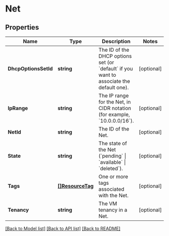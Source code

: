 # Net

## Properties

Name | Type | Description | Notes
------------ | ------------- | ------------- | -------------
**DhcpOptionsSetId** | **string** | The ID of the DHCP options set (or &#x60;default&#x60; if you want to associate the default one). | [optional] 
**IpRange** | **string** | The IP range for the Net, in CIDR notation (for example, &#x60;10.0.0.0/16&#x60;). | [optional] 
**NetId** | **string** | The ID of the Net. | [optional] 
**State** | **string** | The state of the Net (&#x60;pending&#x60; \\| &#x60;available&#x60; \\| &#x60;deleted&#x60;). | [optional] 
**Tags** | [**[]ResourceTag**](ResourceTag.md) | One or more tags associated with the Net. | [optional] 
**Tenancy** | **string** | The VM tenancy in a Net. | [optional] 

[[Back to Model list]](../README.md#documentation-for-models) [[Back to API list]](../README.md#documentation-for-api-endpoints) [[Back to README]](../README.md)


